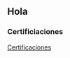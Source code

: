 ## Hola

### Certificiaciones
[Certificaciones](https://sgreloni.github.io/Prueba-md/Certificaciones)
